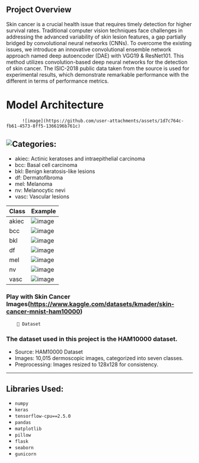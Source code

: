 ## Project Overview 

Skin cancer is a crucial health issue that requires timely detection for higher survival rates. Traditional computer vision techniques face challenges in addressing the advanced variability of skin lesion features, a gap partially bridged by convolutional neural networks (CNNs). To overcome the existing issues, we introduce an innovative convolutional ensemble network approach named deep autoencoder (DAE) with VGG19 & ResNet101. This method utilizes convolution-based deep neural networks for the detection of skin cancer. The ISIC-2018 public data taken from the source is used for experimental results, which demonstrate remarkable performance with the different in terms of performance metrics.

# Model Architecture
          ![image](https://github.com/user-attachments/assets/1d7c764c-fb61-4573-8ff5-1366196b761c)

## ![Categories:](https://img.shields.io/badge/Categories-orange)
- akiec: Actinic keratoses and intraepithelial carcinoma
- bcc: Basal cell carcinoma
- bkl: Benign keratosis-like lesions
- df: Dermatofibroma
- mel: Melanoma
- nv: Melanocytic nevi
- vasc: Vascular lesions

| Class | Example |
|-------|---------|
| akiec | ![image](https://github.com/user-attachments/assets/923df9a6-10ba-4f07-b708-a443b856f27e) |
| bcc   | ![image](https://github.com/user-attachments/assets/0f6ace7d-987d-4c3b-af61-e7e2ade91d25) |                                                           |
|bkl    | ![image](https://github.com/user-attachments/assets/95e5c8e3-ee06-44c7-be26-17c7579d2ba2) |
|df     | ![image](https://github.com/user-attachments/assets/8c35da64-d845-4e48-9618-f7cd72641c9b) |
| mel   | ![image](https://github.com/user-attachments/assets/043b5882-0235-4579-aaaa-dbb7ec2a6951) |
| nv    | ![image](https://github.com/user-attachments/assets/179371f7-a79d-4cf2-b46d-22608e372b92) |
| vasc  | ![image](https://github.com/user-attachments/assets/71b02554-7ace-4fac-bc29-48fabb459c58) |

### Play with Skin Cancer Images(https://www.kaggle.com/datasets/kmader/skin-cancer-mnist-ham10000)

        📂 Dataset
        
### The dataset used in this project is the HAM10000 dataset.
  - Source: HAM10000 Dataset
  - Images: 10,015 dermoscopic images, categorized into seven classes.
  - Preprocessing: Images resized to 128x128 for consistency.

---

## Libraries Used:
- `numpy`
- `keras`
- `tensorflow-cpu==2.5.0`
- `pandas`
- `matplotlib`
- `pillow`
- `flask`
- `seaborn`
- `gunicorn`


